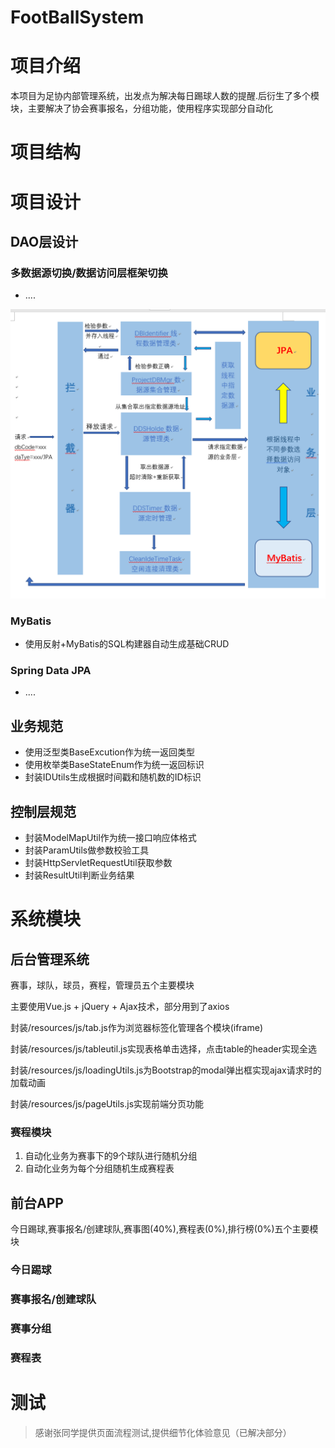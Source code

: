 # FootBallSystem
# 项目介绍
本项目为足协内部管理系统，出发点为解决每日踢球人数的提醒.后衍生了多个模块，主要解决了协会赛事报名，分组功能，使用程序实现部分自动化
# 项目结构

# 项目设计
## DAO层设计
### 多数据源切换/数据访问层框架切换
- ....

![switch_datasource](https://github.com/Roiocam/FootballSystem/raw/master/image/switch_datasource.png)

### MyBatis
- 使用反射+MyBatis的SQL构建器自动生成基础CRUD
### Spring Data JPA
- ....
## 业务规范
- 使用泛型类BaseExcution作为统一返回类型
- 使用枚举类BaseStateEnum作为统一返回标识
- 封装IDUtils生成根据时间戳和随机数的ID标识
## 控制层规范
- 封装ModelMapUtil作为统一接口响应体格式
- 封装ParamUtils做参数校验工具
- 封装HttpServletRequestUtil获取参数
- 封装ResultUtil判断业务结果

# 系统模块
## 后台管理系统
赛事，球队，球员，赛程，管理员五个主要模块

主要使用Vue.js + jQuery + Ajax技术，部分用到了axios

封装/resources/js/tab.js作为浏览器标签化管理各个模块(iframe)

封装/resources/js/tableutil.js实现表格单击选择，点击table的header实现全选

封装/resources/js/loadingUtils.js为Bootstrap的modal弹出框实现ajax请求时的加载动画

封装/resources/js/pageUtils.js实现前端分页功能

### 赛程模块
1. 自动化业务为赛事下的9个球队进行随机分组
2. 自动化业务为每个分组随机生成赛程表

## 前台APP
今日踢球,赛事报名/创建球队,赛事图(40%),赛程表(0%),排行榜(0%)五个主要模块
### 今日踢球
### 赛事报名/创建球队
### 赛事分组
### 赛程表





# 测试
> 感谢张同学提供页面流程测试,提供细节化体验意见（已解决部分）
